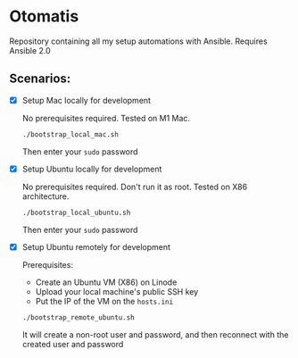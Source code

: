 # Otomatis

Repository containing all my setup automations with Ansible. Requires Ansible 2.0

## Scenarios:
* [X] Setup Mac locally for development

  No prerequisites required. Tested on M1 Mac.

  ```sh
  ./bootstrap_local_mac.sh
  ```

  Then enter your `sudo` password

* [X] Setup Ubuntu locally for development

  No prerequisites required. Don't run it as root. Tested on X86 architecture.

  ```sh
  ./bootstrap_local_ubuntu.sh
  ```

  Then enter your `sudo` password

* [X] Setup Ubuntu remotely for development

  Prerequisites:
  * Create an Ubuntu VM (X86) on Linode
  * Upload your local machine's public SSH key
  * Put the IP of the VM on the `hosts.ini`

  ```sh
  ./bootstrap_remote_ubuntu.sh
  ```
  It will create a non-root user and password, and then reconnect with the created user and password
